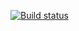 [![Build status](https://ci.appveyor.com/api/projects/status/ao28tjenub2u8kk6?svg=true)](https://ci.appveyor.com/project/anastasia-shmeleva/ahj-hw4-credit-card-validator)